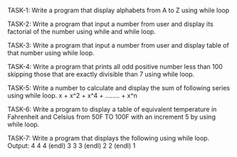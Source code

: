TASK-1:
Write a program that display alphabets from A to Z using while loop

TASK-2: 
Write a program that input a number from user and display its factorial of the
number using while and while loop.

TASK-3: 
Write a program that input a number from user and display table of that number
using while loop.

TASK-4: 
Write a program that prints all odd positive number less than 100 skipping those
that are exactly divisible than 7 using while loop.

TASK-5: 
Write a number to calculate and display the sum of following series using while
loop.
x + x^2 + x^4 + …….. + x^n

TASK-6: 
Write a program to display a table of equivalent temperature in Fahrenheit and
Celsius from 50F TO 100F with an increment 5 by using while loop.

TASK-7: 
Write a program that displays the following using while loop.
Output:
4 4 4 (endl)
3 3 3 (endl)
2 2 (endl)
1 
